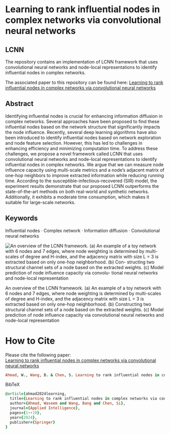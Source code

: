 # Learning to rank influential nodes in complex networks via convolutional neural networks
 
## LCNN
 
The repository contains an implementation of LCNN framework that uses convolutional neural networks and node-local representations to identify influential nodes in complex networks.

The associated paper to this repository can be found here:
<a href="https://rdcu.be/dAfVw" > Learning to rank influential nodes in complex networks via convolutional neural networks </a> 

## Abstract
Identifying influential nodes is crucial for enhancing information diffusion in complex networks. Several approaches have
been proposed to find these influential nodes based on the network structure that significantly impacts the node influence.
Recently, several deep learning algorithms have also been introduced to identify influential nodes based on network exploration
and node feature selection. However, this has led to challenges in enhancing efficiency and minimizing computation time. To
address these challenges, we propose a novel framework called LCNN that uses convolutional neural networks and node-local
representations to identify influential nodes in complex networks. We argue that we can measure node influence capacity
using multi-scale metrics and a node’s adjacent matrix of one-hop neighbors to improve extracted information while reducing
running time. According to the susceptible-infectious-recovered (SIR) model, the experiment results demonstrate that our
proposed LCNN outperforms the state-of-the-art methods on both real-world and synthetic networks. Additionally, it exhibits
a moderate time consumption, which makes it suitable for large-scale networks.


## Keywords
 Influential nodes · Complex network · Information diffusion · Convolutional neural networks
 
 
![An overview of the LCNN framework. (a) An example of a toy
network with 6 nodes and 7 edges, where node weighting is determined
by multi-scales of degree and H-index, and the adjacency matrix with
size L = 3 is extracted based on only one-hop neighborhood. (b) Con-
structing two structural channel sets of a node based on the extracted
weights. (c) Model prediction of node influence capacity via convolu-
tional neural networks and node-local representation](https://github.com/User2021-ai/LCNN/blob/main/LCNN%20framework%20.svg)

An overview of the LCNN framework. (a) An example of a toy network with 6 nodes and 7 edges, where node weighting is determined by multi-scales of degree and H-index, and the adjacency matrix with size L = 3 is extracted based on only one-hop neighborhood. (b) Constructing two structural channel sets of a node based on the extracted weights. (c) Model prediction of node influence capacity via convolutional neural networks and node-local representation


# How to Cite
Please cite the following paper:<br>
<a href="https://rdcu.be/dAfVw" > Learning to rank influential nodes in complex networks via convolutional neural networks </a> 
 


 ```ruby
Ahmad, W., Wang, B. & Chen, S. Learning to rank influential nodes in complex networks via convolutional neural networks. Appl Intell (2024). https://doi.org/10.1007/s10489-024-05336-x

```
BibTeX
```ruby
@article{ahmad2024learning,
  title={Learning to rank influential nodes in complex networks via convolutional neural networks},
  author={Ahmad, Waseem and Wang, Bang and Chen, Si},
  journal={Applied Intelligence},
  pages={1--19},
  year={2024},
  publisher={Springer}
}
``` 
 
 
 
 
 



